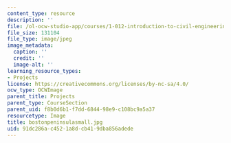 ```yaml
---
content_type: resource
description: ''
file: /ol-ocw-studio-app/courses/1-012-introduction-to-civil-engineering-design-spring-2002/91dc286ac4521a8dcb419dba856adede_bostonpeninsulasmall.jpg
file_size: 131104
file_type: image/jpeg
image_metadata:
  caption: ''
  credit: ''
  image-alt: ''
learning_resource_types:
- Projects
license: https://creativecommons.org/licenses/by-nc-sa/4.0/
ocw_type: OCWImage
parent_title: Projects
parent_type: CourseSection
parent_uid: f8b0d6b1-f7dd-6844-98e9-c108bc9a5a37
resourcetype: Image
title: bostonpeninsulasmall.jpg
uid: 91dc286a-c452-1a8d-cb41-9dba856adede
---
```

